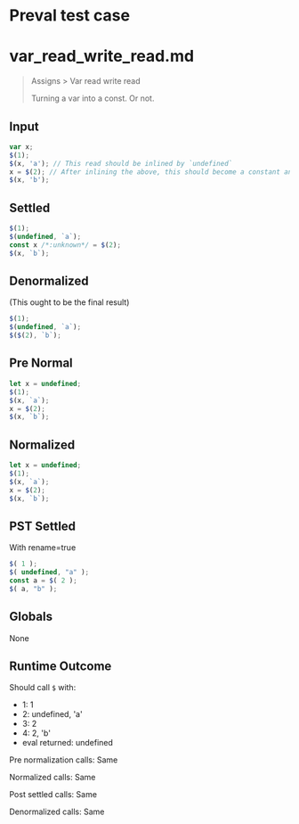 # Preval test case

# var_read_write_read.md

> Assigns > Var read write read
>
> Turning a var into a const. Or not.

## Input

`````js filename=intro
var x;
$(1);
$(x, 'a'); // This read should be inlined by `undefined`
x = $(2); // After inlining the above, this should become a constant anyways
$(x, 'b');
`````

## Settled


`````js filename=intro
$(1);
$(undefined, `a`);
const x /*:unknown*/ = $(2);
$(x, `b`);
`````

## Denormalized
(This ought to be the final result)

`````js filename=intro
$(1);
$(undefined, `a`);
$($(2), `b`);
`````

## Pre Normal


`````js filename=intro
let x = undefined;
$(1);
$(x, `a`);
x = $(2);
$(x, `b`);
`````

## Normalized


`````js filename=intro
let x = undefined;
$(1);
$(x, `a`);
x = $(2);
$(x, `b`);
`````

## PST Settled
With rename=true

`````js filename=intro
$( 1 );
$( undefined, "a" );
const a = $( 2 );
$( a, "b" );
`````

## Globals

None

## Runtime Outcome

Should call `$` with:
 - 1: 1
 - 2: undefined, 'a'
 - 3: 2
 - 4: 2, 'b'
 - eval returned: undefined

Pre normalization calls: Same

Normalized calls: Same

Post settled calls: Same

Denormalized calls: Same
